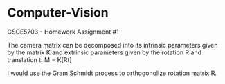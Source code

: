 # Computer-Vision
 CSCE5703 - Homework Assignment #1


 The camera matrix can be decomposed into its intrinsic parameters given by the matrix K and extrinsic parameters given by the rotation R and translation t: 
                                M = K[Rt]

I would use the Gram Schmidt process to orthogonolize rotation matrix R.
